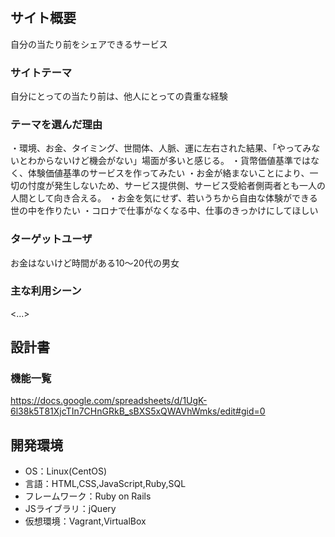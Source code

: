 # 

## サイト概要
自分の当たり前をシェアできるサービス

### サイトテーマ
自分にとっての当たり前は、他人にとっての貴重な経験

### テーマを選んだ理由
・環境、お金、タイミング、世間体、人脈、運に左右された結果、「やってみないとわからないけど機会がない」場面が多いと感じる。
・貨幣価値基準ではなく、体験価値基準のサービスを作ってみたい
・お金が絡まないことにより、一切の忖度が発生しないため、サービス提供側、サービス受給者側両者とも一人の人間として向き合える。
・お金を気にせず、若いうちから自由な体験ができる世の中を作りたい
・コロナで仕事がなくなる中、仕事のきっかけにしてほしい

### ターゲットユーザ
お金はないけど時間がある10～20代の男女

### 主な利用シーン
<...>

## 設計書

### 機能一覧
<https://docs.google.com/spreadsheets/d/1UgK-6l38k5T81XjcTIn7CHnGRkB_sBXS5xQWAVhWmks/edit#gid=0>

## 開発環境
- OS：Linux(CentOS)
- 言語：HTML,CSS,JavaScript,Ruby,SQL
- フレームワーク：Ruby on Rails
- JSライブラリ：jQuery
- 仮想環境：Vagrant,VirtualBox
